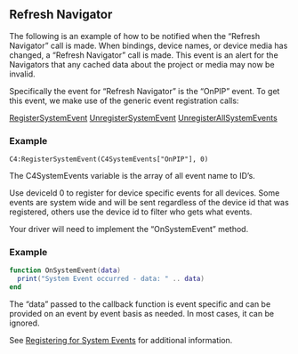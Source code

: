 
## Refresh Navigator

The following is an example of how to be notified when the “Refresh Navigator” call is made. When bindings, device names, or device media has changed, a “Refresh Navigator” call is made. This event is an alert for the Navigators that any cached data about the project or media may now be invalid.

Specifically the event for “Refresh Navigator” is the “OnPIP” event.  To get this event,  we make use of the generic event registration calls:

[RegisterSystemEvent][1]
[UnregisterSystemEvent][2]
[UnregisterAllSystemEvents][3]


### Example

`C4:RegisterSystemEvent(C4SystemEvents["OnPIP"], 0)`

The C4SystemEvents variable is the array of all event name to ID’s.

Use deviceId 0 to register for device specific events for all devices.  Some events are system wide and will be sent regardless of the device id that was registered, others use the device id to filter who gets what events.

Your driver will need to implement the “OnSystemEvent” method.


### Example

```lua
function OnSystemEvent(data)
  print("System Event occurred - data: " .. data)
end
```

The “data” passed to the callback function is event specific and can be provided on an event by event basis as needed.  In most cases, it can be ignored.

See [Registering for System Events][4] for additional information.

[1]:	https://control4.github.io/docs-driverworks-api/#registering-for-system-events
[2]:	https://control4.github.io/docs-driverworks-api/#registering-for-system-events
[3]:	https://control4.github.io/docs-driverworks-api/#registering-for-system-events
[4]:	https://control4.github.io/docs-driverworks-api/#registering-for-system-events